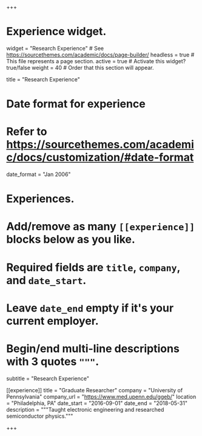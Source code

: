 +++
# Experience widget.
widget = "Research Experience"  # See https://sourcethemes.com/academic/docs/page-builder/
headless = true  # This file represents a page section.
active = true  # Activate this widget? true/false
weight = 40  # Order that this section will appear.

title = "Research Experience"


# Date format for experience
#   Refer to https://sourcethemes.com/academic/docs/customization/#date-format
date_format = "Jan 2006"

# Experiences.
#   Add/remove as many `[[experience]]` blocks below as you like.
#   Required fields are `title`, `company`, and `date_start`.
#   Leave `date_end` empty if it's your current employer.
#   Begin/end multi-line descriptions with 3 quotes `"""`.

subtitle = "Research Experience"

[[experience]]
  title = "Graduate Researcher"
  company = "University of Pennsylvania"
  company_url = "https://www.med.upenn.edu/ggeb/"
  location = "Philadelphia, PA"
  date_start = "2016-09-01"
  date_end = "2018-05-31"
  description = """Taught electronic engineering and researched semiconductor physics."""

+++
